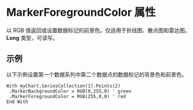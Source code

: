 
# MarkerForegroundColor 属性

以 RGB 值返回或设置数据标记的前景色。仅适用于折线图、散点图和雷达图。 **Long** 类型，可读写。


## 示例

以下示例设置第一个数据系列中第二个数据点的数据标记的背景色和前景色。


```
With myChart.SeriesCollection(1).Points(2) 
 .MarkerBackgroundColor = RGB(0,255,0) ' green 
 .MarkerForegroundColor = RGB(255,0,0) ' red 
End With
```

